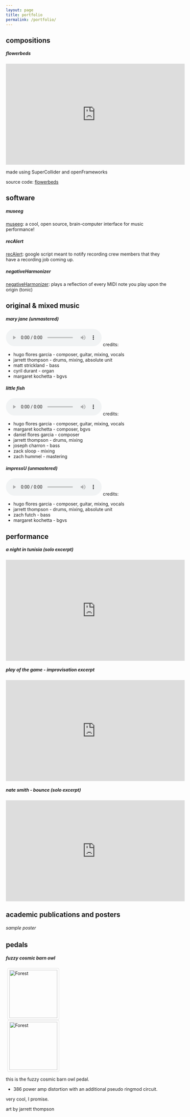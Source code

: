 ```yaml
---
layout: page
title: portfolio
permalink: /portfolio/
---
```

<!-- {% for doc in site.portfolio %}
  <h4>
      <li><a href="{{ site.baseurl }}{{ doc.url }}">{{ doc.title }}</a></li>
  </h4>
{% endfor %} -->
## compositions
##### flowerbeds

<iframe width="560" height="315" src="https://www.youtube.com/embed/R0BGlQ1rRNM" frameborder="0" allow="accelerometer; autoplay; encrypted-media; gyroscope; picture-in-picture" allowfullscreen></iframe>

made using SuperCollider and openFrameworks

source code:
[flowerbeds](https://github.com/hugofloresgarcia/flowerbeds)

## software
##### museeg
[museeg](https://hugofloresgarcia.github.io/MusEEG): a cool, open source, brain-computer interface for music performance!

##### recAlert

[recAlert](https://github.com/hugofloresgarcia/recAlert): google script meant to notify recording crew members that they have a recording job coming up.

##### negativeHarmonizer

[negativeHarmonizer](https://github.com/hugofloresgarcia/NegativeHarmonizer): plays a reflection of every MIDI note you play upon the origin (tonic)


## original & mixed music
##### mary jane (unmastered)
<audio src="../audio/mj.wav" controls preload></audio>
credits:
- hugo flores garcia - composer, guitar, mixing, vocals
- jarrett thompson - drums, mixing, absolute unit
- matt strickland - bass
- cyril durant - organ
- margaret kochetta - bgvs

##### little fish
<audio src="../audio/LittleFish.wav" controls preload></audio>
credits:
- hugo flores garcia - composer, guitar, mixing, vocals
- margaret kochetta  - composer, bgvs
- daniel flores garcia - composer
- jarrett thompson - drums, mixing
- joseph charron - bass
- zack sloop - mixing
- zach hummel - mastering

##### impressU (unmastered)
<audio src="../audio/impressU.mp3" controls preload></audio>
credits:
- hugo flores garcia - composer, guitar, mixing, vocals
- jarrett thompson - drums, mixing, absolute unit
- zach futch - bass
- margaret kochetta - bgvs

## performance
##### a night in tunisia (solo excerpt)
<iframe width="560" height="315" src="https://www.youtube.com/embed/8AhCw38SpiI" frameborder="0" allow="accelerometer; autoplay; encrypted-media; gyroscope; picture-in-picture" allowfullscreen></iframe>

##### play of the game - improvisation excerpt
<iframe width="560" height="315" src="https://www.youtube.com/embed/1GuvIWcyDBk" frameborder="0" allow="accelerometer; autoplay; encrypted-media; gyroscope; picture-in-picture" allowfullscreen></iframe>

##### nate smith - bounce (solo excerpt)
<iframe width="560" height="315" src="https://www.youtube.com/embed/QlOgE6RbnUk" frameborder="0" allow="accelerometer; autoplay; encrypted-media; gyroscope; picture-in-picture" allowfullscreen></iframe>

## academic publications and posters
<object data="../pdf/AcademicPublication_Sample.pdf" width="1000" height="1000" type='application/pdf'>
</object>

###### sample poster
<object data="../pdf/GURC.pdf" width="1000" height="1000" type='application/pdf'>
</object>

## pedals
##### fuzzy cosmic barn owl
<style>
img {
  border: 1px solid #ddd;
  border-radius: 4px;
  padding: 5px;
  width: 150px;
  margin-left: 5px;
}
img:hover {
  box-shadow: 0 0 2px 1px rgba(0, 140, 186, 0.5);
}
</style>
<body>
<div class="row">
  <div class="col s12 m3">
      <a target="_blank" href="../img/fuzzybarnowl-front.jpeg">  <img src="../img/fuzzybarnowl-front.jpeg" alt="Forest">
      </a>
  </div>
  <div class="col s12 m9">
      <a target="_blank" href="../img/fuzzybarnowl-back.png"> <img src="../img/fuzzybarnowl-back.png" alt="Forest">
      </a>
  </div>
</div>


</body>

this is the fuzzy cosmic barn owl pedal.
- 386 power amp distortion with an additional pseudo ringmod circuit.

very cool, I promise.

art by jarrett thompson

